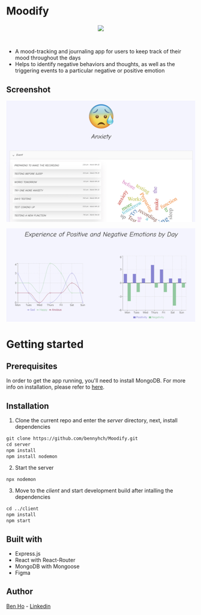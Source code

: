 # Moodify
<p align="center">
<img src="https://user-images.githubusercontent.com/70516815/161502724-9f47fd2c-bdad-48ad-94d8-ce914279e8d2.jpeg" width="200" align="center">
</p>
<br>

- A mood-tracking and journaling app for users to keep track of their mood throughout the days
- Helps to identify negative behaviors and thoughts, as well as the triggering events to a particular negative or positive emotion

## Screenshot 

<p align="center">
<img src="https://github.com/bennyhch/Moodify/blob/main/entries.png" width="800" >
</p>

<p align="center">
<img src="https://github.com/bennyhch/Moodify/blob/main/graph.png" width="800" >
</p>

# Getting started


## Prerequisites
In order to get the app running, you'll need to install MongoDB. For more info on installation, please refer to [here](https://www.mongodb.com/docs/manual/installation/). 


## Installation
1. Clone the current repo and enter the _server_ directory, next, install dependencies 
```
git clone https://github.com/bennyhch/Moodify.git 
cd server
npm install
npm install nodemon 
```

2. Start the server
```
npx nodemon 
```

3. Move to the _client_ and start development build after intalling the dependencies
```
cd ../client
npm install 
npm start
```

## Built with
- Express.js
- React with React-Router
- MongoDB with Mongoose 
- Figma 

## Author
[Ben Ho](https://www.github.com/bennyhch) - [Linkedin](https://www.linkedin.com/in/ho-ben/)
